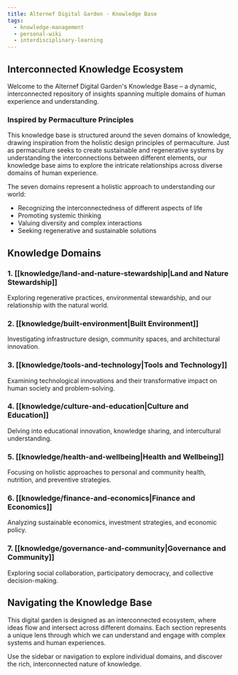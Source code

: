 ```yaml
---
title: Alternef Digital Garden - Knowledge Base
tags:
  - knowledge-management
  - personal-wiki
  - interdisciplinary-learning
---
```


## Interconnected Knowledge Ecosystem

Welcome to the Alternef Digital Garden's Knowledge Base – a dynamic, interconnected repository of insights spanning multiple domains of human experience and understanding.

### Inspired by Permaculture Principles

This knowledge base is structured around the seven domains of knowledge, drawing inspiration from the holistic design principles of permaculture. Just as permaculture seeks to create sustainable and regenerative systems by understanding the interconnections between different elements, our knowledge base aims to explore the intricate relationships across diverse domains of human experience.

The seven domains represent a holistic approach to understanding our world:

- Recognizing the interconnectedness of different aspects of life
- Promoting systemic thinking
- Valuing diversity and complex interactions
- Seeking regenerative and sustainable solutions

## Knowledge Domains

### 1. [[knowledge/land-and-nature-stewardship|Land and Nature Stewardship]]

Exploring regenerative practices, environmental stewardship, and our relationship with the natural world.

### 2. [[knowledge/built-environment|Built Environment]]

Investigating infrastructure design, community spaces, and architectural innovation.

### 3. [[knowledge/tools-and-technology|Tools and Technology]]

Examining technological innovations and their transformative impact on human society and problem-solving.

### 4. [[knowledge/culture-and-education|Culture and Education]]

Delving into educational innovation, knowledge sharing, and intercultural understanding.

### 5. [[knowledge/health-and-wellbeing|Health and Wellbeing]]

Focusing on holistic approaches to personal and community health, nutrition, and preventive strategies.

### 6. [[knowledge/finance-and-economics|Finance and Economics]]

Analyzing sustainable economics, investment strategies, and economic policy.

### 7. [[knowledge/governance-and-community|Governance and Community]]

Exploring social collaboration, participatory democracy, and collective decision-making.

## Navigating the Knowledge Base

This digital garden is designed as an interconnected ecosystem, where ideas flow and intersect across different domains. Each section represents a unique lens through which we can understand and engage with complex systems and human experiences.

Use the sidebar or navigation to explore individual domains, and discover the rich, interconnected nature of knowledge.
